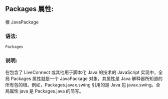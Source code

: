 ## Packages 属性:

根 JavaPackage

### 语法:

  ```javascript
  Packages
  ```

### 说明:

在包含了 LiveConnect 或其他用于脚本化 Java 的技术的 JavaScript 实现中，全局 Packages 属性就是一个 JavaPackage 对象，其属性是 Java 解释器所知道的所有包的根。例如，Packages.javax.swing 引用的是 Java 包 javax.swing。全局属性 java 是 Packages.java 的简写。
